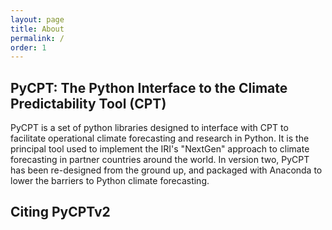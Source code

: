 ```yaml
---
layout: page
title: About
permalink: /
order: 1
---
```


## PyCPT: The Python Interface to the Climate Predictability Tool (CPT)

PyCPT is a set of python libraries designed to interface with CPT to facilitate operational climate forecasting and research in Python. It is the principal tool used to implement the IRI's "NextGen" approach to climate forecasting in partner countries around the world. In version two, PyCPT has been re-designed from the ground up, and packaged with Anaconda to lower the barriers to Python climate forecasting. 

## Citing PyCPTv2



